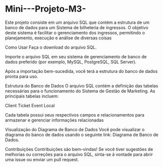 # Mini---Projeto-M3-

Este projeto consiste em um arquivo SQL que contém a estrutura de um banco de dados para um Sistema de bilheteria de ingressos. O objetivo deste sistema é facilitar o gerenciamento dos ingressos, permitindo o planejamento, execução e análise de  diversas coisas

Como Usar
Faça o download do arquivo SQL.

Importe o arquivo SQL em seu sistema de gerenciamento de banco de dados preferido (por exemplo, MySQL, PostgreSQL, SQL Server).

Após a importação bem-sucedida, você terá a estrutura do banco de dados pronta para uso.

Estrutura do Banco de Dados
O arquivo SQL contém a definição das tabelas necessárias para o funcionamento do Sistema de Gestão de Marketing. As principais tabelas incluem:

Client
Ticket
Event
Local

Cada tabela possui seus respectivos campos e relacionamentos para armazenar e gerenciar informações relacionadas 

Visualização do Diagrama de Banco de Dados
Você pode visualizar o diagrama do banco de dados usando o seguinte link: Diagrama de Banco de Dados.

Contribuições
Contribuições são bem-vindas! Se você tiver sugestões de melhorias ou correções para o arquivo SQL, sinta-se à vontade para abrir uma issue ou enviar um pull request.
